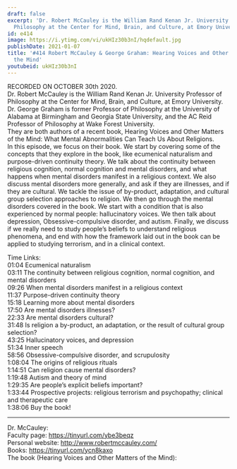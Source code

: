 ```yaml
---
draft: false
excerpt: 'Dr. Robert McCauley is the William Rand Kenan Jr. University Professor of
  Philosophy at the Center for Mind, Brain, and Culture, at Emory University.   '
id: e414
image: https://i.ytimg.com/vi/ukHIz30b3nI/hqdefault.jpg
publishDate: 2021-01-07
title: '#414 Robert McCauley & George Graham: Hearing Voices and Other Matters of
  the Mind'
youtubeid: ukHIz30b3nI
---
```

RECORDED ON OCTOBER 30th 2020.  
Dr. Robert McCauley is the William Rand Kenan Jr. University Professor of Philosophy at the Center for Mind, Brain, and Culture, at Emory University.   
Dr. George Graham is former Professor of Philosophy at the University of Alabama at Birmingham and Georgia State University, and the AC Reid Professor of Philosophy at Wake Forest University.  
They are both authors of a recent book, Hearing Voices and Other Matters of the Mind: What Mental Abnormalities Can Teach Us About Religions.  
In this episode, we focus on their book. We start by covering some of the concepts that they explore in the book, like ecumenical naturalism and purpose-driven continuity theory. We talk about the continuity between religious cognition, normal cognition and mental disorders, and what happens when mental disorders manifest in a religious context. We also discuss mental disorders more generally, and ask if they are illnesses, and if they are cultural. We tackle the issue of by-product, adaptation, and cultural group selection approaches to religion. We then go through the mental disorders covered in the book. We start with a condition that is also experienced by normal people: hallucinatory voices. We then talk about depression, Obsessive-compulsive disorder, and autism. Finally, we discuss if we really need to study people’s beliefs to understand religious phenomena, and end with how the framework laid out in the book can be applied to studying terrorism, and in a clinical context.

Time Links:  
01:04  Ecumenical naturalism  
03:11  The continuity between religious cognition, normal cognition, and mental disorders  
09:26  When mental disorders manifest in a religious context  
11:37  Purpose-driven continuity theory  
15:18  Learning more about mental disorders  
17:50  Are mental disorders illnesses?  
22:33  Are mental disorders cultural?  
31:48  Is religion a by-product, an adaptation, or the result of cultural group selection?  
43:25  Hallucinatory voices, and depression  
51:34  Inner speech  
58:56  Obsessive-compulsive disorder, and scrupulosity  
1:08:04  The origins of religious rituals  
1:14:51  Can religion cause mental disorders?  
1:19:48  Autism and theory of mind  
1:29:35  Are people’s explicit beliefs important?  
1:33:44  Prospective projects: religious terrorism and psychopathy; clinical and therapeutic care  
1:38:06  Buy the book!

---

Dr. McCauley:  
Faculty page: https://tinyurl.com/ybe3beqz  
Personal website: http://www.robertmccauley.com/  
Books: https://tinyurl.com/ycn8kaxo  
The book (Hearing Voices and Other Matters of the Mind): 
